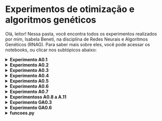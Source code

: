 # Experimentos de otimização e algoritmos genéticos
Olá, leitor! Nessa pasta, você encontra todos os experimentos realizados por mim, Isabela Beneti, na disciplina de Redes Neurais e Algorítmos Genéticos (RNAG). Para saber mais sobre eles, você pode acessar os notebooks, ou clicar nos subtópicos abaixo:
<details><summary><b>Experimento A0.1</b></summary>


O primeiro experimento, resolvido no notebook "experimento A.01" foi resolvido em classe utilizando python puro, isto é, apenas python e as bibliotecas já embutidas no JupyterNotebook. Nele, nós resolvemos o problema de **4 caixas binárias** utilizando o método de **busca aleatória**. Para tanto, escrevemos 3 funções que, ao final, devolviam uma resposta diferente a cada vez que rodávamos a célula


Logo, concluímos que o método de busca aleatória é **probabilístico**, e não determinístico.

  
ATUALIZAÇÃO 16/03: ao invés de definirmos as funções nesse notebook, transferimo-nas para o arquivo "funcoes.py" e importamo-nas
  
</details>
<details><summary><b>Experimento A0.2</b></summary>


No segundo experimento,  resolvemos o problema de **caixas binárias** utilizando o método de **busca em grade**. Para tanto, importamos uma função entre as funções escritas no experimento A.01. A partir desse método, conseguimos analisar todas os indivíduos (candidatos) possíveis, e, por isso, o código sempre nos retornava a mesma resposta.

Logo, concluímos que o método de busca em grade **determinístico**, e não probabilístico .
</p>
</details>
<details><summary><b>Experimento A0.3</b></summary>


Na segunda aula de Redes Neurais e Algorítmos genéticos, desenvolvemos o nosso primeiro **algorítmo genético**, com o intuito de resolver o nosso problema das **caixas binárias**, seguindo o mesmo modelo dos outros experimentos.

No experimento 3, concluímos que o método de algorítimos genéticos é **probabilístico**, pois depende de fatores aleatórios, incluindo constantes como a chance de mutação e de cruzamento, que, inclusive, podem determinar quão boa será a sua resposta.

</details>
<details><summary><b>Experimento A0.4</b></summary>


Na aula do dia 23/03/2023, ministrada pelo nosso querido professor e colega [João Pedro Brito](https://github.com/jpab2004), nós desenvolvemos um **algorítmo genético** para resolver o problema das caixas **NÃO binárias**. O código é muito parecido com o do experimento anterior, mudando apenas o valor dos genes que, ao invés de variarem entre 0 e 1, podem ir de 0 a 100 (incluindo 100).  Por isso, mudamos não só a função que cria genes, como também a que cria indivíduos, populações e as duas funções relacionadas a função objetivo. Tudo isso foi implementado no documento "funcoes.py".

Nesse experimento, ao mudarmos o valor das constantes de busca, ficou mais claro qual o impacto de cada uma delas na eficiência do código.

Ao aumentarmos a chance de mutação por exemplo, o código tende a dar resultados melores até um DETERMINADO PONTO, pois, se a aumentarmos demais, as mutações começarão a ser numerosas demais, resultando num código pouco eficiente. O mesmo vale para a redução excessiva dessa constante. Por isso, é bom fazer testes com esse valor para definir o melhor valor para essa constante.

No entanto, é sempre bom relembrar que esse algorítimo é **probabilístico**, e não determinístico. Por isso, mesmo mudando as constantes, nós estaremos lidando com  fatores aleatórios (de sorte)!

</details>
<details><summary><b>Experimento A0.5</b></summary>


Agora, temos um problema um pouco mais complexo, que foge do padrão das caixas binárias: precisamos descobrir uma senha, ou, pelo menos, chegar o mais próximo possível dela, sempre quantificando o quão perto um indivíduo está da resposta.  (através da função objetivo, ou fitness).

Para tanto utilizamos algoritmo genético cuja função objetivo transforma a string da senha em um vetor, e cada letra da senha corresponde a um número dentro desse vetor. Para saber quão distante um canditato está da senha que deve ser descoberta, faz-se a subtração desses vetores: quanto **menor** o valor dessa subtração, melhor o candidato! Por isso, podemos classificar esse problema como um problema de **minimização**.

Como conclusão desse experimento, pudemos perceber natureza customizável dos algoritmos genéticos. Afinal, podemos mudar várias partes do código para que ele retorne resultados melhores e mais rápido, como, por exemplo, na função de mutação, tomar em conta as distâncias entre palavras para todas as letras, e não só letra por letra. 
  
</details>

</details>
<details><summary><b>Experimento A0.6</b></summary>

A questão caixeiro viajante para um alto número de cidades é um problema para o qual não sabemos a resposta correta, pois esse é um problema NP de alta complexidade! Portanto, nesse experimento não temos critério de parada fixo. Portanto, devemos estabelecer o número de iterações como critério de parada. Afinal, o único jeito de sabermos qual o melhor caminho para o caixeiro é analisando TODAS as possibilidades. No entanto, isso é quase impossível para um número (C) muito grande de cidades, pois a quantidade de possibilidades é calculada por (C-1)! . Portanto, não é possível checar qual a melhor resposta possível do algoritmo para altos valores de C.


Outra mudança que temos nesse código é o tipo de cruzamento, visto que o cruzamento ponto simples não pode ser usado nesse problema, pois não podemos repetir cidades! Por isso, estabeleceremos dois pontos de corte distintos no cruzamento, que agora podem estar nos limites. Esses pontos estabelecerão uma região. O filho 1 vai herdar os genes entre os cortes do pai e o restante da mãe (sem repetir). O filho 2 herdará os genes entre os cortes da mãe e o restante do pai (sem repetir).

</details>


<details><summary><b>Experimento A0.7</b></summary>

Agora, retomamos um probelma que foi visto no ano passado pelos alunos da Ilum: o dos itens na mochila. Esse problema, assim como o problema do experimento anterior, é um NP difícil, o que significa que a resposta correta só pode ser obtida por meio da busca exaustiva.

O Problema da mochila (Knapsack Problem) é um problema de otimização em que se deseja determinar a melhor combinação de itens a serem colocados em uma mochila, considerando seus valores e pesos, de forma a maximizar o valor total dos itens colocados, sem exceder a capacidade da mochila.

Para resolvê-lo, foi necessário um exercício de abstração: os indivíduos do algoritmo genético desenvolvido eram listas com 0 e 1, assim como os indiívuos do problema das caixas binárias, sendo que o 1 representa que o item nessa posição está presente na mochila e o 0 representa que não está. Devido a essa semelhança com o problema das caixas binárias, foi possível utilizar as mesmas funções de gene, população, cruzamento e mutação utilizadas no experimento 3!

Como resultado, obtemos uma lista com itens que podem ser levados na mochila, mas não podemos ter **certeza** se esse resultado é o coreto ou não (apenas se o compararmos com o resultado dado por uma busca exaustiva- que, em altos valores de itens na mesa, é praticamente impossível de ser realizada).
</details>
<details><summary><b>Experimentoss A0.8 a A.11</b></summary>
Em todos esses 4 experimentos, ensina-sse a utilizar o módulo `DEAP`, usado para programar algoritmos genéticos.
Usaremos os submódulos `base, `creators` e `tools`. Além disso, importaremos o resolvedor de algoritmos genéticos `eaSimple` e a função `gene_cb`, criada por nós no primeiro algoritmo genético que desenvolvemos.
A mutação, agora, tem sua chance calculada por gene, e não mais por indivíduo. O indivíduo pode sofrer mais de uma mutação por rodada, pois agora  estamos considerando cada gene. 
Esse módulo possui funções que realizam tudo o que desenvolvemos nos útimos experimentos de maneira mais simples, sem necessidade de "inventar a roda".
No entanto, apesar da maior flexibilidade, as funções do módulo DEAP oferecem muito menos flexibilidade de código, diferentemente de quando nós mesmo programamos nosso próprio algoritmo genético.
</details>
<details><summary><b>Experimento GA0.3</b></summary>

Literalmente a ÚNICA diferença entre o problema do caixeiro "tradicional" é a função seleção! Afinal, no experimento A.06 do caixeiro viajante [1], nós lidamos com um problema de minimização, ou seja, procurávamos o MENOR caminho para o caixeiro percorrer. Para resolvê-lo, utilizamos a função de seleção "elecao_torneio_min".

Já no presente experimento, idamos com um problema de maximização, isto é, procuramos o MAIOR caminho para o caixeiro percorrer. Para resolvê-lo, utilizamos a função de seleção "selecao_roleta_max"!!! Além disso, fiz algumas modificações, como trocar o melhor_fitness_ja_visto inicial de float(inf) para -float(inf), e tranformar o código que achava o menor fitness em um código que acha o maior fitness.

Ao final, criei um gif que mostra o maior caminho possível para o caixeiro viajante, encontrado pelo algoritmo, para 5 cidades:
<center>
  <img src='./Figuras/Gif_do_caixeiro.gif' style="width:500px;height:400px"/>
</center>  
</details>
  
<details><summary><b>Experimento GA0.6</b></summary>
Esse experimento foi totalmente desenvolvido por mim, utilizando apenas algumas das funções e códigos já desenvolvidos nas aulas anteriores. Nele, escrevi um algoritmo genético que calcula o mínimo global da função de Himmelblau, uma função que possui 4 mínimos locais e que é geralmente usada como um problema de teste para algoritmos de otimização. A fórmula dessa função é dada por $f(x,y)= (x² + y - 11)² + (x+ y²- 7)²$ e seu gráfico, em 3 dimensões, é:

<p align="center"><img heigth= 440 width= 560 src="https://user-images.githubusercontent.com/106626661/230674678-4f9e6c5a-753a-4cc2-b7c4-6ef15230dc1b.png"></p>
Para resolver esse problema por meio de algoritmos genéticos, é necessário pensar o que eu devo considerar como: Gene, Indivíduo, Função objetivo, Seleção, Mutação, Cruzamento e Critério de Parada.

Os `genes` serão valores de x e de y em um determinado intervalo de números. Logo, cada `ìndivíduo` é uma lista que contem apenas dois genes, cada um representando uma coordenada do ponto. O intervalo em que as coordenadas devem estar pode variar, mas, sabendo que os pontos mínimos de Himmelblau são (3, 2), (-2.805118, 3.131312), (-3.779310, -3.283186) e (3.584428, -1.848126) [1], é bom estabelecermos um domínio que não vá muito abaixo de -4 nem muito acima de 4, visto que nenhum mínimo será encontrado fora desses limites.

O que buscamos, nesse problema, é o ponto de menor valor da função em um determinado intervalo. Logo, a `função objetivo` deve retornar a projeção de cada ponto (indivíduo) na função $f(x,y)= (x² + y - 11)² + (x+ y²- 7)²$. Por fim, como é uma função de minimização, utilizaremos a mesma `seleção` utilizada no experimento 0.6 das senhas, assim como as mesmas funções de `mutação` e de `cruzamento`.

Por fim, o `critério de parada` pode ser simplesmente o número de gerações que estabelecemos como constante de busca, assim como estabelecemos em experimentos passados. No entanto, sabendo que o mínimo dessa função é 0, estabelecerei o critério como o "erro" máximo a ser aceito pelo código. Ou seja, se a resposta encontrada se aproximar o suficiente de 0, o código já poderá parar de rodar.

Como resultado, consegui escrever um algoritmo genético que retornava soluções muito próximas dos 4 mínimos reais da função de Himmelblau, que são  (3, 2), (-2.805118, 3.131312), (-3.779310, -3.283186) e (3.584428, -1.848126). A imagem abaixo mostra as respostas obtidas rodando o código 40 vezes, e que coincidem exatamente com os pontos de mínimo reais.

<p align="center"><img heigth= 440 width= 440 src="https://user-images.githubusercontent.com/106626661/230674555-b016e1ea-331d-4154-ab42-a973ed92efec.png"></p>







</details>
<details><summary><b>funcoes.py</b></summary>
  

Nesse documento, armazenamos funções criandas nos notebooks, o que diminui o risco de perdê-las e facilita o nosso acesso a elas. Dessa forma, criamos a nossa própria biblioteca de funções! As funções estão divididas em "setores", que dizem respeito a em qual experimento ela foi inicialmente desenvolvida.

</details>
